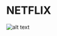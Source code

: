 # NETFLIX
![alt text](https://github.com/[mesutAygun1881]/[NETFLIX]/assest/[main]/screen1.jpg?raw=true)
